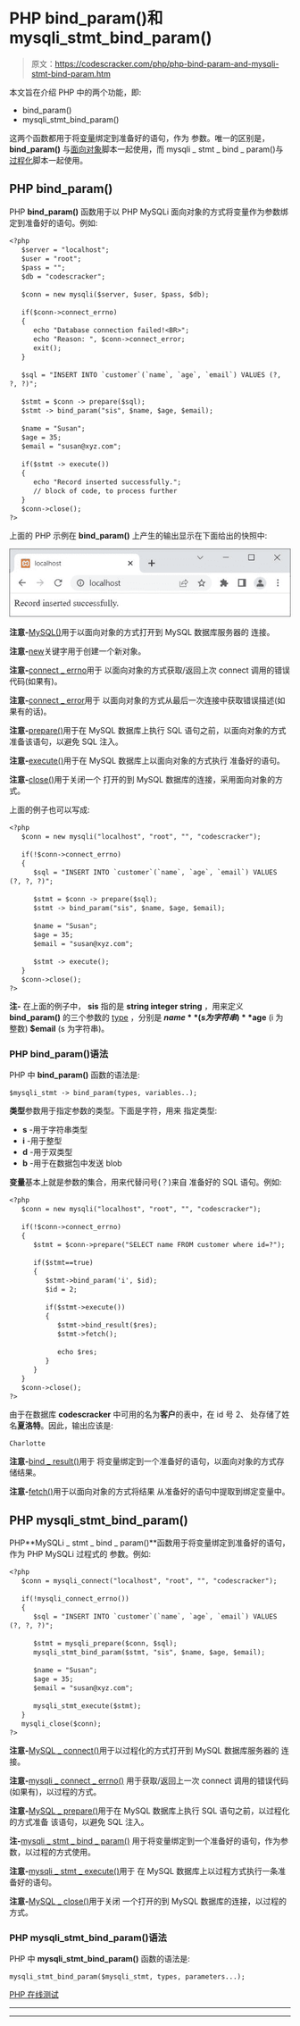 # PHP bind_param()和 mysqli_stmt_bind_param()

> 原文：<https://codescracker.com/php/php-bind-param-and-mysqli-stmt-bind-param.htm>

本文旨在介绍 PHP 中的两个功能，即:

*   bind_param()
*   mysqli_stmt_bind_param()

这两个函数都用于将[变量](/php/php-variables.htm)绑定到准备好的语句，作为 参数。唯一的区别是， **bind_param()** 与<u>面向对象</u>脚本一起使用，而 mysqli _ stmt _ bind _ param()与<u>过程化</u>脚本一起使用。

## PHP bind_param()

PHP **bind_param()** 函数用于以 PHP MySQLi 面向对象的方式将变量作为参数绑定到准备好的语句。例如:

```
<?php
   $server = "localhost";
   $user = "root";
   $pass = "";
   $db = "codescracker";

   $conn = new mysqli($server, $user, $pass, $db);

   if($conn->connect_errno)
   {
      echo "Database connection failed!<BR>";
      echo "Reason: ", $conn->connect_error;
      exit();
   }

   $sql = "INSERT INTO `customer`(`name`, `age`, `email`) VALUES (?, ?, ?)";

   $stmt = $conn -> prepare($sql);
   $stmt -> bind_param("sis", $name, $age, $email);

   $name = "Susan";
   $age = 35;
   $email = "susan@xyz.com";

   if($stmt -> execute())
   {
      echo "Record inserted successfully.";
      // block of code, to process further
   }
   $conn->close();
?>
```

上面的 PHP 示例在 **bind_param()** 上产生的输出显示在下面给出的快照中:

![php mysql bind param function](img/15356e94e311ef88db1c2cbdce3bde7c.png)

**注意-**[MySQL()](/php/php-mysqli-connect-to-database.htm)用于以面向对象的方式打开到 MySQL 数据库服务器的 连接。

**注意-**[new](/php/php-new-keyword.htm)关键字用于创建一个新对象。

**注意-**[connect _ errno](/php/php-connect-errno-and-mysqli-connect-errno.htm)用于 以面向对象的方式获取/返回上次 connect 调用的错误代码(如果有)。

**注意-**[connect _ error](/php/php-connect-error-and-mysqli-connect-error.htm)用于 以面向对象的方式从最后一次连接中获取错误描述(如果有的话)。

**注意-**[prepare()](/php/php-prepare-and-mysqli-prepare.htm)用于在 MySQL 数据库上执行 SQL 语句之前，以面向对象的方式准备该语句，以避免 SQL 注入。

**注意-**[execute()](/php/php-execute-and-mysqli-stmt-execute.htm)用于在 MySQL 数据库上以面向对象的方式执行 准备好的语句。

**注意-**[close()](/php/php-mysqli-close-database-connection.htm)用于关闭一个 打开的到 MySQL 数据库的连接，采用面向对象的方式。

上面的例子也可以写成:

```
<?php
   $conn = new mysqli("localhost", "root", "", "codescracker");

   if(!$conn->connect_errno)
   {
      $sql = "INSERT INTO `customer`(`name`, `age`, `email`) VALUES (?, ?, ?)";

      $stmt = $conn -> prepare($sql);
      $stmt -> bind_param("sis", $name, $age, $email);

      $name = "Susan";
      $age = 35;
      $email = "susan@xyz.com";

      $stmt -> execute();
   }
   $conn->close();
?>
```

**注-** 在上面的例子中， **sis** 指的是 **string integer string** ，用来定义 **bind_param()** 的三个参数的 [type](/php/php-data-types.htm) ，分别是 **$name** (s 为字符串) **$age** (i 为整数) **$email** (s 为字符串)。

### PHP bind_param()语法

PHP 中 **bind_param()** 函数的语法是:

```
$mysqli_stmt -> bind_param(types, variables..);
```

**类型**参数用于指定参数的类型。下面是字符，用来 指定类型:

*   **s** -用于字符串类型
*   **i** -用于整型
*   **d** -用于双类型
*   **b** -用于在数据包中发送 blob

**变量**基本上就是参数的集合，用来代替问号(？)来自 准备好的 SQL 语句。例如:

```
<?php
   $conn = new mysqli("localhost", "root", "", "codescracker");

   if(!$conn->connect_errno)
   {
      $stmt = $conn->prepare("SELECT name FROM customer where id=?");

      if($stmt==true)
      {
         $stmt->bind_param('i', $id);
         $id = 2;

         if($stmt->execute())
         {
            $stmt->bind_result($res);
            $stmt->fetch();

            echo $res;
         }
      }
   }
   $conn->close();
?>
```

由于在数据库 **codescracker** 中可用的名为**客户**的表中，在 id 号 2、 处存储了姓名**夏洛特**。因此，输出应该是:

```
Charlotte
```

**注意-**[bind _ result()](/php/php-bind-result-and-mysqli-stmt-bind-result.htm)用于 将变量绑定到一个准备好的语句，以面向对象的方式存储结果。

**注意-**[fetch()](/php/php-fetch-and-mysqli-stmt-fetch.htm)用于以面向对象的方式将结果 从准备好的语句中提取到绑定变量中。

## PHP mysqli_stmt_bind_param()

PHP**MySQLi _ stmt _ bind _ param()**函数用于将变量绑定到准备好的语句，作为 PHP MySQLi 过程式的 参数。例如:

```
<?php
   $conn = mysqli_connect("localhost", "root", "", "codescracker");

   if(!mysqli_connect_errno())
   {
      $sql = "INSERT INTO `customer`(`name`, `age`, `email`) VALUES (?, ?, ?)";

      $stmt = mysqli_prepare($conn, $sql);
      mysqli_stmt_bind_param($stmt, "sis", $name, $age, $email);

      $name = "Susan";
      $age = 35;
      $email = "susan@xyz.com";

      mysqli_stmt_execute($stmt);
   }
   mysqli_close($conn);
?>
```

**注意-**[MySQL _ connect()](/php/php-mysqli-connect-to-database.htm)用于以过程化的方式打开到 MySQL 数据库服务器的 连接。

**注意-**[mysqli _ connect _ errno()](/php/php-connect-errno-and-mysqli-connect-errno.htm) 用于获取/返回上一次 connect 调用的错误代码(如果有)，以过程的方式。

**注意-**[MySQL _ prepare()](/php/php-prepare-and-mysqli-prepare.htm)用于在 MySQL 数据库上执行 SQL 语句之前，以过程化的方式准备 该语句，以避免 SQL 注入。

**注-**[mysqli _ stmt _ bind _ param()](/php/php-bind-param-and-mysqli-stmt-bind-param.htm) 用于将变量绑定到一个准备好的语句，作为参数，以过程的方式使用。

**注意-**[mysqli _ stmt _ execute()](/php/php-execute-and-mysqli-stmt-execute.htm)用于 在 MySQL 数据库上以过程方式执行一条准备好的语句。

**注意-**[MySQL _ close()](/php/php-mysqli-close-database-connection.htm)用于关闭 一个打开的到 MySQL 数据库的连接，以过程的方式。

### PHP mysqli_stmt_bind_param()语法

PHP 中 **mysqli_stmt_bind_param()** 函数的语法是:

```
mysqli_stmt_bind_param($mysqli_stmt, types, parameters...);
```

[PHP 在线测试](/exam/showtest.php?subid=8)

* * *

* * *